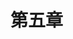 # 第五章





























































































































































































































































































































































































































































































































































































































































































































































































































































































